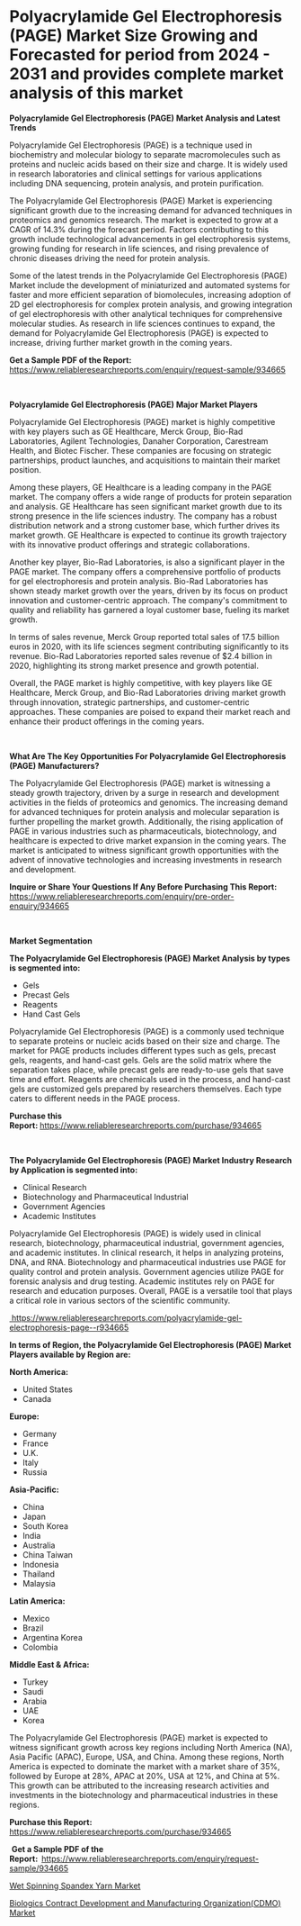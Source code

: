 <p><h1>Polyacrylamide Gel Electrophoresis (PAGE) Market Size Growing and Forecasted for period from 2024 - 2031 and provides complete market analysis of this market</h1></p><p><strong>Polyacrylamide Gel Electrophoresis (PAGE) Market Analysis and Latest Trends</strong></p>
<p><p>Polyacrylamide Gel Electrophoresis (PAGE) is a technique used in biochemistry and molecular biology to separate macromolecules such as proteins and nucleic acids based on their size and charge. It is widely used in research laboratories and clinical settings for various applications including DNA sequencing, protein analysis, and protein purification.</p><p>The Polyacrylamide Gel Electrophoresis (PAGE) Market is experiencing significant growth due to the increasing demand for advanced techniques in proteomics and genomics research. The market is expected to grow at a CAGR of 14.3% during the forecast period. Factors contributing to this growth include technological advancements in gel electrophoresis systems, growing funding for research in life sciences, and rising prevalence of chronic diseases driving the need for protein analysis.</p><p>Some of the latest trends in the Polyacrylamide Gel Electrophoresis (PAGE) Market include the development of miniaturized and automated systems for faster and more efficient separation of biomolecules, increasing adoption of 2D gel electrophoresis for complex protein analysis, and growing integration of gel electrophoresis with other analytical techniques for comprehensive molecular studies. As research in life sciences continues to expand, the demand for Polyacrylamide Gel Electrophoresis (PAGE) is expected to increase, driving further market growth in the coming years.</p></p>
<p><strong>Get a Sample PDF of the Report:&nbsp;</strong> <a href="https://www.reliableresearchreports.com/enquiry/request-sample/934665">https://www.reliableresearchreports.com/enquiry/request-sample/934665</a></p>
<p>&nbsp;</p>
<p><strong>Polyacrylamide Gel Electrophoresis (PAGE) Major Market Players</strong></p>
<p><p>Polyacrylamide Gel Electrophoresis (PAGE) market is highly competitive with key players such as GE Healthcare, Merck Group, Bio-Rad Laboratories, Agilent Technologies, Danaher Corporation, Carestream Health, and Biotec Fischer. These companies are focusing on strategic partnerships, product launches, and acquisitions to maintain their market position.</p><p>Among these players, GE Healthcare is a leading company in the PAGE market. The company offers a wide range of products for protein separation and analysis. GE Healthcare has seen significant market growth due to its strong presence in the life sciences industry. The company has a robust distribution network and a strong customer base, which further drives its market growth. GE Healthcare is expected to continue its growth trajectory with its innovative product offerings and strategic collaborations.</p><p>Another key player, Bio-Rad Laboratories, is also a significant player in the PAGE market. The company offers a comprehensive portfolio of products for gel electrophoresis and protein analysis. Bio-Rad Laboratories has shown steady market growth over the years, driven by its focus on product innovation and customer-centric approach. The company's commitment to quality and reliability has garnered a loyal customer base, fueling its market growth.</p><p>In terms of sales revenue, Merck Group reported total sales of 17.5 billion euros in 2020, with its life sciences segment contributing significantly to its revenue. Bio-Rad Laboratories reported sales revenue of $2.4 billion in 2020, highlighting its strong market presence and growth potential.</p><p>Overall, the PAGE market is highly competitive, with key players like GE Healthcare, Merck Group, and Bio-Rad Laboratories driving market growth through innovation, strategic partnerships, and customer-centric approaches. These companies are poised to expand their market reach and enhance their product offerings in the coming years.</p></p>
<p>&nbsp;</p>
<p><strong>What Are The Key Opportunities For Polyacrylamide Gel Electrophoresis (PAGE) Manufacturers?</strong></p>
<p><p>The Polyacrylamide Gel Electrophoresis (PAGE) market is witnessing a steady growth trajectory, driven by a surge in research and development activities in the fields of proteomics and genomics. The increasing demand for advanced techniques for protein analysis and molecular separation is further propelling the market growth. Additionally, the rising application of PAGE in various industries such as pharmaceuticals, biotechnology, and healthcare is expected to drive market expansion in the coming years. The market is anticipated to witness significant growth opportunities with the advent of innovative technologies and increasing investments in research and development.</p></p>
<p><strong>Inquire or Share Your Questions If Any Before Purchasing This Report:</strong> <a href="https://www.reliableresearchreports.com/enquiry/pre-order-enquiry/934665">https://www.reliableresearchreports.com/enquiry/pre-order-enquiry/934665</a></p>
<p>&nbsp;</p>
<p><strong>Market Segmentation</strong></p>
<p><strong>The Polyacrylamide Gel Electrophoresis (PAGE) Market Analysis by types is segmented into:</strong></p>
<p><ul><li>Gels</li><li>Precast Gels</li><li>Reagents</li><li>Hand Cast Gels</li></ul></p>
<p><p>Polyacrylamide Gel Electrophoresis (PAGE) is a commonly used technique to separate proteins or nucleic acids based on their size and charge. The market for PAGE products includes different types such as gels, precast gels, reagents, and hand-cast gels. Gels are the solid matrix where the separation takes place, while precast gels are ready-to-use gels that save time and effort. Reagents are chemicals used in the process, and hand-cast gels are customized gels prepared by researchers themselves. Each type caters to different needs in the PAGE process.</p></p>
<p><strong>Purchase this Report:&nbsp;</strong><a href="https://www.reliableresearchreports.com/purchase/934665">https://www.reliableresearchreports.com/purchase/934665</a></p>
<p>&nbsp;</p>
<p><strong>The Polyacrylamide Gel Electrophoresis (PAGE) Market Industry Research by Application is segmented into:</strong></p>
<p><ul><li>Clinical Research</li><li>Biotechnology and Pharmaceutical Industrial</li><li>Government Agencies</li><li>Academic Institutes</li></ul></p>
<p><p>Polyacrylamide Gel Electrophoresis (PAGE) is widely used in clinical research, biotechnology, pharmaceutical industrial, government agencies, and academic institutes. In clinical research, it helps in analyzing proteins, DNA, and RNA. Biotechnology and pharmaceutical industries use PAGE for quality control and protein analysis. Government agencies utilize PAGE for forensic analysis and drug testing. Academic institutes rely on PAGE for research and education purposes. Overall, PAGE is a versatile tool that plays a critical role in various sectors of the scientific community.</p></p>
<p><a href="https://www.reliableresearchreports.com/polyacrylamide-gel-electrophoresis-page--r934665">&nbsp;https://www.reliableresearchreports.com/polyacrylamide-gel-electrophoresis-page--r934665</a></p>
<p><strong>In terms of Region, the Polyacrylamide Gel Electrophoresis (PAGE) Market Players available by Region are:</strong></p>
<p>
    <p> <strong> North America: </strong>
        <ul>
            <li>United States</li>
            <li>Canada</li>
        </ul>
        </p> 
    <p> <strong> Europe: </strong>
        <ul>
            <li>Germany</li>
            <li>France</li>
            <li>U.K.</li>
            <li>Italy</li>
            <li>Russia</li>
        </ul>
        </p> 
    <p> <strong> Asia-Pacific: </strong>
        <ul>
            <li>China</li>
            <li>Japan</li>
            <li>South Korea</li>
            <li>India</li>
            <li>Australia</li>
            <li>China Taiwan</li>
            <li>Indonesia</li>
            <li>Thailand</li>
            <li>Malaysia</li>
        </ul>
        </p> 
    <p> <strong> Latin America: </strong>
        <ul>
            <li>Mexico</li>
            <li>Brazil</li>
            <li>Argentina Korea</li>
            <li>Colombia</li>
        </ul>
        </p> 
    <p> <strong> Middle East & Africa: </strong>
        <ul>
            <li>Turkey</li>
            <li>Saudi</li>
            <li>Arabia</li>
            <li>UAE</li>
            <li>Korea</li>
        </ul>
    </p>
    </p>
<p><p>The Polyacrylamide Gel Electrophoresis (PAGE) market is expected to witness significant growth across key regions including North America (NA), Asia Pacific (APAC), Europe, USA, and China. Among these regions, North America is expected to dominate the market with a market share of 35%, followed by Europe at 28%, APAC at 20%, USA at 12%, and China at 5%. This growth can be attributed to the increasing research activities and investments in the biotechnology and pharmaceutical industries in these regions.</p></p>
<p><strong>Purchase this Report: </strong><a href="https://www.reliableresearchreports.com/purchase/934665">https://www.reliableresearchreports.com/purchase/934665</a></p>
<p>&nbsp;<strong>Get a Sample PDF of the Report:&nbsp;&nbsp;</strong><a href="https://www.reliableresearchreports.com/enquiry/request-sample/934665">https://www.reliableresearchreports.com/enquiry/request-sample/934665</a></p>
<p><strong></strong></p>
<p><p><a href="https://issuu.com/reportprime-2/docs/wet-spinning-spandex-yarn-market-size-2030.pptx">Wet Spinning Spandex Yarn Market</a></p><p><a href="https://github.com/cameroneffertz/Market-Research-Report-List-1/blob/main/biologics-contract-development-and-manufacturing-organizationcdmo-market.md">Biologics Contract Development and Manufacturing Organization(CDMO) Market</a></p></p>